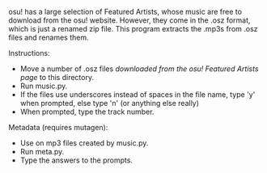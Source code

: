 osu! has a large selection of Featured Artists, whose music are free to download from the osu! website. 
However, they come in the .osz format, which is just a renamed zip file.
This program extracts the .mp3s from .osz files and renames them. 

Instructions:
- Move a number of .osz files *downloaded from the osu! Featured Artists page* to this directory.
- Run music.py. 
- If the files use underscores instead of spaces in the file name, type 'y' when prompted, else type 'n' (or anything else really)
- When prompted, type the track number. 

Metadata (requires mutagen):
- Use on mp3 files created by music.py.
- Run meta.py.
- Type the answers to the prompts. 
